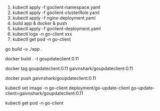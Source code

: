 1. kubectl apply -f goclient-namespace.yaml
2. kubectl apply -f goclient-clusterRole.yaml
3. kubectl apply -f nginx-deployment.yaml
4. build app & docker & push
5. kubectl apply -f goclient-deployment.yaml
6. kubectl logs -n go-client xxx
7. kubectl get pod -n go-client



go build -o ./app .

docker build . -t goupdateclient:0.11

docker tag goupdateclient:0.11 gaivnshark/goupdateclient:0.11

docker push gaivnshark/goupdateclient:0.11

kubectl set image -n go-client deployment/go-update-client go-update-client=gaivnshark/goupdateclient:0.11

kubectl get pod -n go-client

